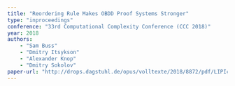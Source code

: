 ```yaml
---
title: "Reordering Rule Makes OBDD Proof Systems Stronger"
type: "inproceedings"
conference: "33rd Computational Complexity Conference (CCC 2018)"
year: 2018
authors:
    - "Sam Buss"
    - "Dmitry Itsykson"
    - "Alexander Knop"
    - "Dmitry Sokolov"
paper-url: "http://drops.dagstuhl.de/opus/volltexte/2018/8872/pdf/LIPIcs-CCC-2018-16.pdf"
---
```

